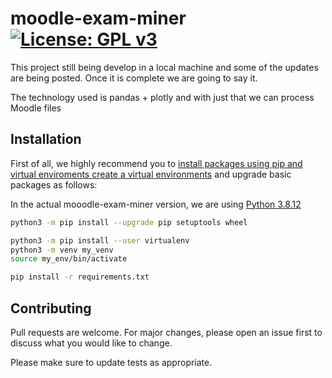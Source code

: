# moodle-exam-miner [![License: GPL v3](https://img.shields.io/badge/License-GPLv3-blue.svg)](https://www.gnu.org/licenses/gpl-3.0)
This project still being develop in a local machine and some of the updates are being posted. 
Once it is complete we are going to say it.

The technology used is pandas + plotly and with just that we can process Moodle files

## Installation
First of all, we highly recommend you to [install packages using pip and virtual enviroments create a virtual environments](https://packaging.python.org/en/latest/guides/installing-using-pip-and-virtual-environments/)
and upgrade basic packages as follows:

In the actual mooodle-exam-miner version, we are using [Python 3.8.12](https://www.python.org/downloads/release/python-3812/)

```bash
python3 -m pip install --upgrade pip setuptools wheel
```
```bash
python3 -m pip install --user virtualenv
python3 -m venv my_venv
source my_env/bin/activate
```
```bash
pip install -r requirements.txt
```

## Contributing
Pull requests are welcome. For major changes, please open an issue first to discuss what you would like to change.

Please make sure to update tests as appropriate.